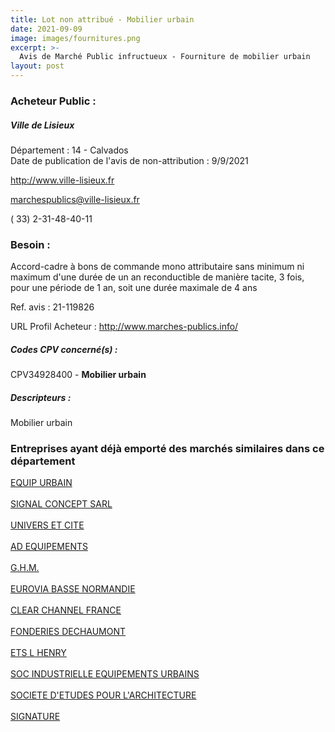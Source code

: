 ```yaml
---
title: Lot non attribué - Mobilier urbain
date: 2021-09-09
image: images/fournitures.png
excerpt: >-
  Avis de Marché Public infructueux - Fourniture de mobilier urbain
layout: post
---
```


### Acheteur Public :
##### Ville de Lisieux
Département : 14 - Calvados<br/>
Date de publication de l'avis de non-attribution : 9/9/2021


http://www.ville-lisieux.fr

marchespublics@ville-lisieux.fr

( 33) 2-31-48-40-11
### Besoin :

Accord-cadre à bons de commande mono attributaire sans minimum ni maximum d'une durée de un an reconductible de manière tacite, 3 fois, pour une période de 1 an, soit une durée maximale de 4 ans

Ref. avis : 21-119826

URL Profil Acheteur : http://www.marches-publics.info/

##### Codes CPV concerné(s) :
CPV34928400 - **Mobilier urbain** <br/>

##### Descripteurs :
Mobilier urbain <br/>

### Entreprises ayant déjà emporté des marchés similaires dans ce département
<a href="/entreprise-544/siren-304101595">EQUIP URBAIN</a><br/><br/>
<a href="/entreprise-558/siren-421079914">SIGNAL CONCEPT SARL</a><br/><br/>
<a href="/entreprise-558/siren-421743105">UNIVERS ET CITE</a><br/><br/>
<a href="/entreprise-561/siren-441271905">AD EQUIPEMENTS</a><br/><br/>
<a href="/entreprise-571/siren-528902042">G.H.M.</a><br/><br/>
<a href="/entreprise-572/siren-552061731">EUROVIA BASSE NORMANDIE</a><br/><br/>
<a href="/entreprise-572/siren-572050334">CLEAR CHANNEL FRANCE</a><br/><br/>
<a href="/entreprise-573/siren-700802994">FONDERIES DECHAUMONT</a><br/><br/>
<a href="/entreprise-573/siren-712620418">ETS L HENRY</a><br/><br/>
<a href="/entreprise-573/siren-718500523">SOC INDUSTRIELLE EQUIPEMENTS URBAINS</a><br/><br/>
<a href="/entreprise-574/siren-775662844">SOCIETE D'ETUDES POUR L'ARCHITECTURE</a><br/><br/>
<a href="/entreprise-582/siren-968502377">SIGNATURE</a><br/><br/>

